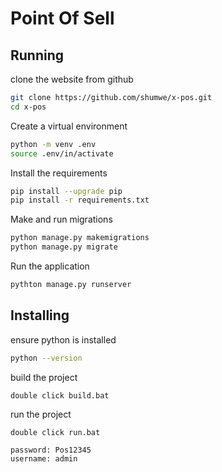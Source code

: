 # Point Of Sell

## Running

clone the website from github

``` bash
git clone https://github.com/shumwe/x-pos.git
cd x-pos
```

Create a virtual environment

``` bash
python -m venv .env
source .env/in/activate

```

Install the requirements

``` bash
pip install --upgrade pip
pip install -r requirements.txt
```

Make and run migrations

``` bash
python manage.py makemigrations
python manage.py migrate
```

Run the application

``` bash
pythton manage.py runserver
```

## Installing

ensure python is installed

``` bash
python --version
```

build the project

``` text
double click build.bat
```

run the project

``` text
double click run.bat
```

```
password: Pos12345
username: admin
```